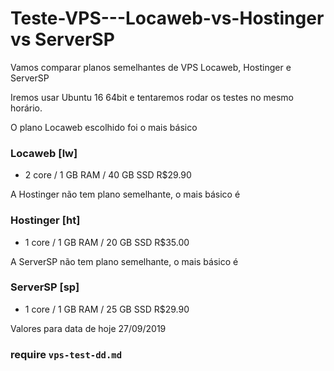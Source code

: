 # Teste-VPS---Locaweb-vs-Hostinger vs ServerSP

Vamos comparar planos semelhantes de VPS Locaweb, Hostinger e ServerSP

Iremos usar Ubuntu 16 64bit e tentaremos rodar os testes no mesmo horário.


O plano Locaweb escolhido foi o mais básico

### Locaweb [lw]

- 2 core / 1 GB RAM / 40 GB SSD R$29.90 


A Hostinger não tem plano semelhante, o mais básico é

### Hostinger [ht]

- 1 core / 1 GB RAM / 20 GB SSD  R$35.00


A ServerSP não tem plano semelhante, o mais básico é

### ServerSP [sp]

- 1 core / 1 GB RAM / 25 GB SSD R$29.90



Valores para data de hoje 27/09/2019

### require `vps-test-dd.md`
